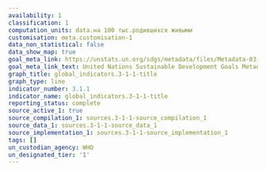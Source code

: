 ```yaml
---
availability: 1
classification: 1
computation_units: data.на 100 тыс.родившихся живыми
customisation: meta.customisation-1
data_non_statistical: false
data_show_map: true
goal_meta_link: https://unstats.un.org/sdgs/metadata/files/Metadata-03-01-01.pdf
goal_meta_link_text: United Nations Sustainable Development Goals Metadata (pdf 865kB)
graph_title: global_indicators.3-1-1-title
graph_type: line
indicator_number: 3.1.1
indicator_name: global_indicators.3-1-1-title
reporting_status: complete
source_active_1: true
source_compilation_1: sources.3-1-1-source_compilation_1
source_data_1: sources.3-1-1-source_data_1
source_implementation_1: sources.3-1-1-source_implementation_1
tags: []
un_custodian_agency: WHO
un_designated_tier: '1'
---
```


